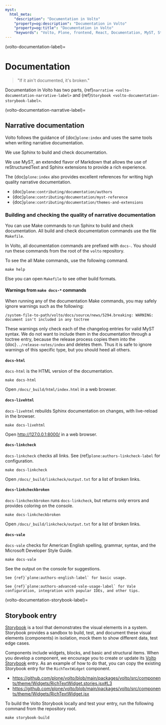 ```yaml
---
myst:
  html_meta:
    "description": "Documentation in Volto"
    "property=og:description": "Documentation in Volto"
    "property=og:title": "Documentation in Volto"
    "keywords": "Volto, Plone, frontend, React, Documentation, MyST, Storybook, Vale, spell, grammar, style, check, linkcheck"
---
```


(volto-documentation-label)=

# Documentation

> "If it ain't documented, it's broken."

Documentation in Volto has two parts, {ref}`narrative <volto-documentation-narrative-label>` and {ref}`Storybook <volto-documentation-storybook-label>`.


(volto-documentation-narrative-label)=

## Narrative documentation

Volto follows the guidance of {doc}`plone:index` and uses the same tools when writing narrative documentation.

We use Sphinx to build and check documentation.

We use MyST, an extended flavor of Markdown that allows the use of reStructuredText and Sphinx extensions to provide a rich experience.

The {doc}`plone:index` also provides excellent references for writing high quality narrative documentation.

-   {doc}`plone:contributing/documentation/authors`
-   {doc}`plone:contributing/documentation/myst-reference`
-   {doc}`plone:contributing/documentation/themes-and-extensions`


### Building and checking the quality of narrative documentation

You can use Make commands to run Sphinx to build and check documentation.
All build and check documentation commands use the file `Makefile`.

In Volto, all documentation commands are prefixed with `docs-`.
You should run these commands from the root of the `volto` repository.

To see the all Make commands, use the following command.

```shell
make help
```

Else you can open `Makefile` to see other build formats.


#### Warnings from `make docs-*` commands

When running any of the documentation Make commands, you may safely ignore warnings such as the following:

```console
/system-file-to-path/volto/docs/source/news/5294.breaking: WARNING: document isn't included in any toctree
```

These warnings only check each of the changelog entries for valid MyST syntax.
We do not want to include them in the documentation through a toctree entry, because the release process copies them into the {doc}`../release-notes/index` and deletes them.
Thus it is safe to ignore warnings of this specific type, but you should heed all others.


#### `docs-html`

`docs-html` is the HTML version of the documentation.

```shell
make docs-html
```

Open `/docs/_build/html/index.html` in a web browser.


#### `docs-livehtml`

`docs-livehtml` rebuilds Sphinx documentation on changes, with live-reload in the browser.

```shell
make docs-livehtml
```

Open http://127.0.0.1:8000/ in a web browser.


#### `docs-linkcheck`

`docs-linkcheck` checks all links.
See {ref}`plone:authors-linkcheck-label` for configuration.

```shell
make docs-linkcheck
```

Open `/docs/_build/linkcheck/output.txt` for a list of broken links.


#### `docs-linkcheckbroken`

`docs-linkcheckbroken` runs `docs-linkcheck`, but returns only errors and provides coloring on the console.

```shell
make docs-linkcheckbroken
```

Open `/docs/_build/linkcheck/output.txt` for a list of broken links.


#### `docs-vale`

`docs-vale` checks for American English spelling, grammar, syntax, and the Microsoft Developer Style Guide.

```shell
make docs-vale
```

See the output on the console for suggestions.

```{seealso}
See {ref}`plone:authors-english-label` for basic usage.

See {ref}`plone:authors-advanced-vale-usage-label` for Vale configuration, integration with popular IDEs, and other tips.
```


(volto-documentation-storybook-label)=

## Storybook entry

[Storybook](https://storybook.js.org) is a tool that demonstrates the visual elements in a system.
Storybook provides a sandbox to build, test, and document these visual elements (components) in isolation, mock them to show different data, test edge cases.

Components include widgets, blocks, and basic and structural items.
When you develop a component, we encourage you to create or update its [Volto Storybook](https://6.docs.plone.org/storybook/) entry.
As an example of how to do that, you can copy the existing Storybook entry for the `RichTextWidget` component.

-   https://github.com/plone/volto/blob/main/packages/volto/src/components/theme/Widgets/RichTextWidget.stories.jsx#L3
-   https://github.com/plone/volto/blob/main/packages/volto/src/components/theme/Widgets/RichTextWidget.jsx

To build the Volto Storybook locally and test your entry, run the following command from the repository root.

```shell
make storybook-build
```

